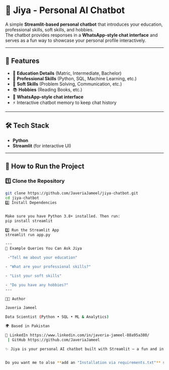 # 👩 Jiya - Personal AI Chatbot  

A simple **Streamlit-based personal chatbot** that introduces your education, professional skills, soft skills, and hobbies.  
The chatbot provides responses in a **WhatsApp-style chat interface** and serves as a fun way to showcase your personal profile interactively.  

---

## 📑 Features  
- 🏫 **Education Details** (Matric, Intermediate, Bachelor)  
- 💼 **Professional Skills** (Python, SQL, Machine Learning, etc.)  
- 🌱 **Soft Skills** (Problem Solving, Communication, etc.)  
- 📚 **Hobbies** (Reading Books, etc.)  
- 💬 **WhatsApp-style chat interface**  
- ⚡ Interactive chatbot memory to keep chat history  

---

## 🛠️ Tech Stack  
- **Python**  
- **Streamlit** (for interactive UI)  

---

## 🚀 How to Run the Project  

### 1️⃣ Clone the Repository  
```bash
git clone https://github.com/JaveriaJameel/jiya-chatbot.git
cd jiya-chatbot
2️⃣ Install Dependencies


Make sure you have Python 3.8+ installed. Then run:
pip install streamlit

3️⃣ Run the Streamlit App
streamlit run app.py

---
🎯 Example Queries You Can Ask Jiya

 -"Tell me about your education"

- "What are your professional skills?"

- "List your soft skills"

- "Do you have any hobbies?"
---

👩‍💻 Author

Javeria Jameel

Data Scientist (Python • SQL • ML & Analytics)

🌍 Based in Pakistan

🔗 LinkedIn https://www.linkedin.com/in/javeria-jameel-88a95a380/
 | GitHub https://github.com/JaveriaJameel

✨ Jiya is your personal AI chatbot built with Streamlit — a fun and interactive way to showcase your skills & profile!


Do you want me to also **add an "Installation via requirements.txt"** section so others can install it in one step?











